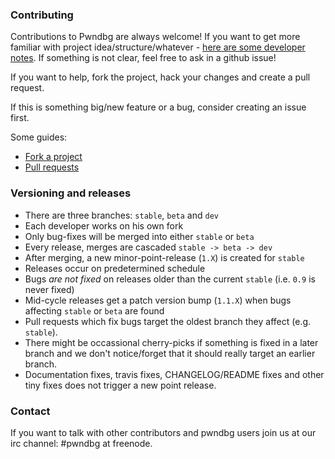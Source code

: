 ### Contributing

Contributions to Pwndbg are always welcome! If you want to get more familiar with project idea/structure/whatever - [here are some developer notes](./DEVELOPING.md). If something is not clear, feel free to ask in a github issue!

If you want to help, fork the project, hack your changes and create a pull request.

If this is something big/new feature or a bug, consider creating an issue first.


Some guides:
* [Fork a project](https://help.github.com/articles/fork-a-repo/)
* [Pull requests](https://help.github.com/articles/about-pull-requests/)

### Versioning and releases

* There are three branches: `stable`, `beta` and `dev`
* Each developer works on his own fork
* Only bug-fixes will be merged into either `stable` or `beta`
* Every release, merges are cascaded `stable -> beta -> dev`
* After merging, a new minor-point-release (`1.X`) is created for `stable`
* Releases occur on predetermined schedule
* Bugs _are not fixed_ on releases older than the current `stable` (i.e. `0.9` is never fixed)
* Mid-cycle releases get a patch version bump (`1.1.X`) when bugs affecting `stable` or `beta` are found
* Pull requests which fix bugs target the oldest branch they affect (e.g. `stable`).
* There might be occassional cherry-picks if something is fixed in a later branch and we don't notice/forget that it should really target an earlier branch.
* Documentation fixes, travis fixes, CHANGELOG/README fixes and other tiny fixes does not trigger a new point release.

### Contact

If you want to talk with other contributors and pwndbg users 
join us at our irc channel: #pwndbg at freenode.
